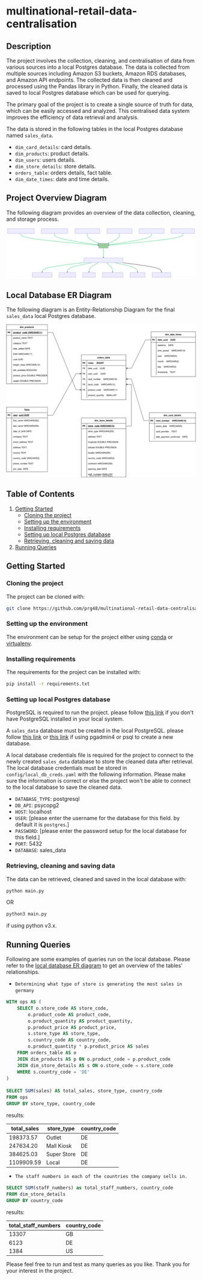 # multinational-retail-data-centralisation
## Description
The project involves the collection, cleaning, and centralisation of data from various sources into a local Postgres database. The data is collected from multiple sources including Amazon S3 buckets, Amazon RDS databases, and Amazon API endpoints. The collected data is then cleaned and processed using the Pandas library in Python. Finally, the cleaned data is saved to local Postgres database which can be used for querying.

The primary goal of the project is to create a single source of truth for data, which can be easily accessed and analyzed. This centralised data system improves the efficiency of data retrieval and analysis.

The data is stored in the following tables in the local Postgres database named `sales_data`.
* `dim_card_details`: card details.
* `dim_products`: product details.
* `dim_users`: users details.
* `dim_store_details`: store details.
* `orders_table`: orders details, fact table.
* `dim_date_times`: date and time details.

## Project Overview Diagram
The following diagram provides an overview of the data collection, cleaning, and storage process.

![data-centralisation-overview](images/data_centralisation.svg)

## Local Database ER Diagram
The following diagram is an Entity-Relationship Diagram for the final `sales_data` local Postgres database.

![ER-relationship-diagram](images/ER-diagram.svg)

## Table of Contents
1. [Getting Started](#getting-started)
    - [Cloning the project](#cloning-the-project)
    - [Setting up the environment](#setting-up-the-environment)
    - [Installing requirements](#installing-requirements)
    - [Setting up local Postgres database](#setting-up-local-postgres-database)
    - [Retrieving, cleaning and saving data](#retrieving-cleaning-and-saving-data)
2. [Running Queries](#running-queries)

## Getting Started
### Cloning the project
The project can be cloned with:
```bash
git clone https://github.com/prg48/multinational-retail-data-centralisation.git
```

### Setting up the environment
The environment can be setup for the project either using [conda](https://docs.conda.io/projects/conda/en/latest/user-guide/tasks/manage-environments.html#creating-an-environment-with-commands) or [virtualenv](https://virtualenv.pypa.io/en/latest/user_guide.html).

### Installing requirements
The requirements for the project can be installed with:
```bash
pip install -r requirements.txt
```

### Setting up local Postgres database
PostgreSQL is required to run the project. please follow [this link](https://www.postgresql.org/download/) if you don't have PostgreSQL installed in your local system.

A `sales_data` database must be created in the local PostgreSQL. please follow [this link](https://www.postgresql.org/docs/current/sql-createdatabase.html) or [this link](https://www.tutorialsteacher.com/postgresql/create-database) if using pgadmin4 or psql to create a new database.

A local database credentials file is required for the project to connect to the newly created `sales_data` database to store the cleaned data after retrieval. The local database credentials must be stored in `config/local_db_creds.yaml` with the following information. Please make sure the information is correct or else the project won't be able to connect to the local database to save the cleaned data.

* `DATABASE_TYPE`: postgresql
* `DB_API`: psycopg2
* `HOST`: localhost
* `USER`: [please enter the username for the database for this field. by default it is `postgres`.]
* `PASSWORD`: [please enter the password setup for the local database for this field.]
* `PORT`: 5432
* `DATABASE`: sales_data

### Retrieving, cleaning and saving data
The data can be retrieved, cleaned and saved in the local database with:
```bash
python main.py
```

OR

```bash
python3 main.py
```
if using python v3.x. 

## Running Queries
Following are some examples of queries run on the local database. Please refer to the [local database ER diagram](#local-database-er-diagram) to get an overview of the tables' relationships.

* `Determining what type of store is generating the most sales in germany`

```sql
WITH ops AS (
    SELECT o.store_code AS store_code,
        o.product_code AS product_code,
        o.product_quantity AS product_quantity,
        p.product_price AS product_price,
        s.store_type AS store_type,
        s.country_code AS country_code,
        o.product_quantity * p.product_price AS sales
    FROM orders_table AS o
    JOIN dim_products AS p ON o.product_code = p.product_code
    JOIN dim_store_details AS s ON o.store_code = s.store_code
    WHERE s.country_code = 'DE'
)

SELECT SUM(sales) AS total_sales, store_type, country_code
FROM ops
GROUP BY store_type, country_code
```

results:

| total_sales | store_type  | country_code |
|-------------|-------------|--------------|
| 198373.57   | Outlet      | DE           |
| 247634.20   | Mall Kiosk  | DE           |
| 384625.03   | Super Store | DE           |
| 1109909.59  | Local       | DE           |

* `The staff numbers in each of the countries the company sells in.`

```sql
SELECT SUM(stafF_numbers) as total_staff_numbers, country_code
FROM dim_store_details
GROUP BY country_code
```

results:

| total_staff_numbers | country_code |
|---------------------|--------------|
| 13307               | GB           |
| 6123                | DE           |
| 1384                | US           |

Please feel free to run and test as many queries as you like. Thank you for your interest in the project.